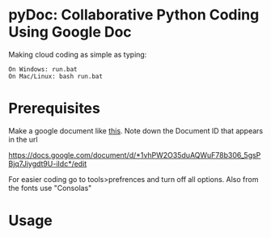 pyDoc: Collaborative Python Coding Using Google Doc
=====
Making cloud coding as simple as typing: 

    On Windows: run.bat
    On Mac/Linux: bash run.bat



Prerequisites
=============
Make a google document like [this](https://docs.google.com/document/d/1vhPW2O35duAQWuF78b306_5gsPBjq7Jiygdt9U-iIdc/edit?usp=sharing). Note down the Document ID that appears in the url 
    
https://docs.google.com/document/d/*1vhPW2O35duAQWuF78b306_5gsPBjq7Jiygdt9U-iIdc*/edit

For easier coding go to tools>prefrences and turn off all options. Also from the fonts use "Consolas"


Usage
=====
